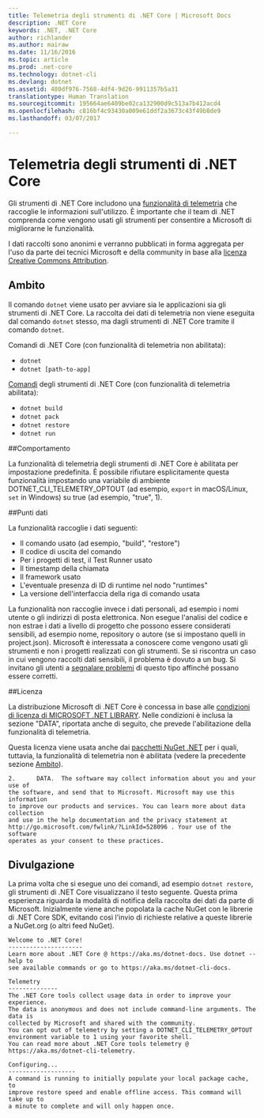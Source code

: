 ```yaml
---
title: Telemetria degli strumenti di .NET Core | Microsoft Docs
description: .NET Core
keywords: .NET, .NET Core
author: richlander
ms.author: mairaw
ms.date: 11/16/2016
ms.topic: article
ms.prod: .net-core
ms.technology: dotnet-cli
ms.devlang: dotnet
ms.assetid: 480df976-7568-4df4-9d26-9911357b5a31
translationtype: Human Translation
ms.sourcegitcommit: 195664ae6409be02ca132900d9c513a7b412acd4
ms.openlocfilehash: c816bf4c93430a009e61ddf2a3673c43f49b8de9
ms.lasthandoff: 03/07/2017

---
```


# <a name="net-core-tools-telemetry"></a>Telemetria degli strumenti di .NET Core

Gli strumenti di .NET Core includono una [funzionalità di telemetria](https://github.com/dotnet/cli/pull/2145) che raccoglie le informazioni sull'utilizzo. È importante che il team di .NET comprenda come vengono usati gli strumenti per consentire a Microsoft di migliorarne le funzionalità.

I dati raccolti sono anonimi e verranno pubblicati in forma aggregata per l'uso da parte dei tecnici Microsoft e della community in base alla [licenza Creative Commons Attribution](https://creativecommons.org/licenses/by/4.0/).

## <a name="scope"></a>Ambito

Il comando `dotnet` viene usato per avviare sia le applicazioni sia gli strumenti di .NET Core. La raccolta dei dati di telemetria non viene eseguita dal comando `dotnet` stesso, ma dagli strumenti di .NET Core tramite il comando `dotnet`.

Comandi di .NET Core (con funzionalità di telemetria non abilitata):

- `dotnet`
- `dotnet [path-to-app]`

[Comandi](index.md) degli strumenti di .NET Core (con funzionalità di telemetria abilitata):

- `dotnet build`
- `dotnet pack`
- `dotnet restore`
- `dotnet run`

##<a name="behavior"></a>Comportamento

La funzionalità di telemetria degli strumenti di .NET Core è abilitata per impostazione predefinita. È possibile rifiutare esplicitamente questa funzionalità impostando una variabile di ambiente DOTNET_CLI_TELEMETRY_OPTOUT (ad esempio, `export` in macOS/Linux, `set` in Windows) su true (ad esempio, "true", 1).

##<a name="data-points"></a>Punti dati

La funzionalità raccoglie i dati seguenti:

- Il comando usato (ad esempio, "build", "restore")
- Il codice di uscita del comando
- Per i progetti di test, il Test Runner usato
- Il timestamp della chiamata
- Il framework usato
- L'eventuale presenza di ID di runtime nel nodo "runtimes"
- La versione dell'interfaccia della riga di comando usata

La funzionalità non raccoglie invece i dati personali, ad esempio i nomi utente o gli indirizzi di posta elettronica. Non esegue l'analisi del codice e non estrae i dati a livello di progetto che possono essere considerati sensibili, ad esempio nome, repository o autore (se si impostano quelli in project.json). Microsoft è interessata a conoscere come vengono usati gli strumenti e non i progetti realizzati con gli strumenti. Se si riscontra un caso in cui vengono raccolti dati sensibili, il problema è dovuto a un bug. Si invitano gli utenti a [segnalare problemi](https://github.com/dotnet/cli/issues) di questo tipo affinché possano essere corretti.

##<a name="license"></a>Licenza

La distribuzione Microsoft di .NET Core è concessa in base alle [condizioni di licenza di MICROSOFT .NET LIBRARY](https://aka.ms/dotnet-core-eula). Nelle condizioni è inclusa la sezione "DATA", riportata anche di seguito, che prevede l'abilitazione della funzionalità di telemetria.

Questa licenza viene usata anche dai [pacchetti NuGet .NET](https://www.nuget.org/profiles/dotnetframework) per i quali, tuttavia, la funzionalità di telemetria non è abilitata (vedere la precedente sezione [Ambito](#scope)).

```text
2.      DATA.  The software may collect information about you and your use of
the software, and send that to Microsoft. Microsoft may use this information
to improve our products and services. You can learn more about data collection
and use in the help documentation and the privacy statement at
http://go.microsoft.com/fwlink/?LinkId=528096 . Your use of the software
operates as your consent to these practices.
```

## <a name="disclosure"></a>Divulgazione

La prima volta che si esegue uno dei comandi, ad esempio `dotnet restore`, gli strumenti di .NET Core visualizzano il testo seguente. Questa prima esperienza riguarda la modalità di notifica della raccolta dei dati da parte di Microsoft. Inizialmente viene anche popolata la cache NuGet con le librerie di .NET Core SDK, evitando così l'invio di richieste relative a queste librerie a NuGet.org (o altri feed NuGet).

```text
Welcome to .NET Core!
---------------------
Learn more about .NET Core @ https://aka.ms/dotnet-docs. Use dotnet --help to 
see available commands or go to https://aka.ms/dotnet-cli-docs.

Telemetry
--------------
The .NET Core tools collect usage data in order to improve your experience. 
The data is anonymous and does not include command-line arguments. The data is 
collected by Microsoft and shared with the community.
You can opt out of telemetry by setting a DOTNET_CLI_TELEMETRY_OPTOUT 
environment variable to 1 using your favorite shell.
You can read more about .NET Core tools telemetry @ https://aka.ms/dotnet-cli-telemetry.

Configuring...
-------------------
A command is running to initially populate your local package cache, to 
improve restore speed and enable offline access. This command will take up to 
a minute to complete and will only happen once. 
```
